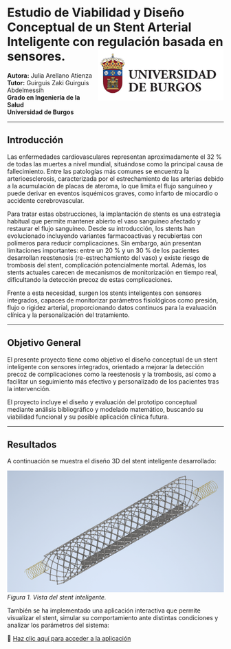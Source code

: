 # Estudio de Viabilidad y Diseño Conceptual de un Stent Arterial Inteligente con regulación basada en sensores. <img src='imag/universidad_burgos.jpg' align="right" height="120" />
**Autora:** Julia Arellano Atienza  
**Tutor:** Guirguis Zaki Guirguis Abdelmessih  
**Grado en Ingeniería de la Salud**  
**Universidad de Burgos** 

---

## Introducción

Las enfermedades cardiovasculares representan aproximadamente el 32 % de todas las muertes a nivel mundial, situándose como la principal causa de fallecimiento. Entre las patologías más comunes se encuentra la arterioesclerosis, caracterizada por el estrechamiento de las arterias debido a la acumulación de placas de ateroma, lo que limita el flujo sanguíneo y puede derivar en eventos isquémicos graves, como infarto de miocardio o accidente cerebrovascular.

Para tratar estas obstrucciones, la implantación de stents es una estrategia habitual que permite mantener abierto el vaso sanguíneo afectado y restaurar el flujo sanguíneo. Desde su introducción, los stents han evolucionado incluyendo variantes farmacoactivas y recubiertas con polímeros para reducir complicaciones. Sin embargo, aún presentan limitaciones importantes: entre un 20 % y un 30 % de los pacientes desarrollan reestenosis (re-estrechamiento del vaso) y existe riesgo de trombosis del stent, complicación potencialmente mortal. Además, los stents actuales carecen de mecanismos de monitorización en tiempo real, dificultando la detección precoz de estas complicaciones.

Frente a esta necesidad, surgen los stents inteligentes con sensores integrados, capaces de monitorizar parámetros fisiológicos como presión, flujo o rigidez arterial, proporcionando datos continuos para la evaluación clínica y la personalización del tratamiento.

---
## Objetivo General

El presente proyecto tiene como objetivo el diseño conceptual de un stent inteligente con sensores integrados, orientado a mejorar la detección precoz de complicaciones como la reestenosis y la trombosis, así como a facilitar un seguimiento más efectivo y personalizado de los pacientes tras la intervención.

El proyecto incluye el diseño y evaluación del prototipo conceptual mediante análisis bibliográfico y modelado matemático, buscando su viabilidad funcional y su posible aplicación clínica futura.

---
## Resultados

A continuación se muestra el diseño 3D del stent inteligente desarrollado:

![Modelo 3D del Stent Inteligente](imag/Stent_final.png)  
*Figura 1. Vista del stent inteligente.*

También se ha implementado una aplicación interactiva que permite visualizar el stent, simular su comportamiento ante distintas condiciones y analizar los parámetros del sistema:

🔗 [Haz clic aquí para acceder a la aplicación]([https://tfg-gis-stent-inteligente.streamlit.app/])

